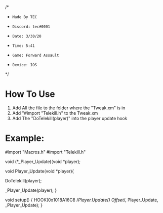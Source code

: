 /*
*     Made By TEC
*     Discord: tec#0001
*     Date: 3/30/20
*     Time: 5:41
*     Game: Forward Assault
*     Device: IOS
*/



# How To Use
1. Add All the file to the folder where the "Tweak.xm" is in
2. Add "#import "Telekill.h" to the Tweak.xm
3. Add The "DoTelekill(player)" into the player update hook

# Example:

#import "Macros.h"
#import "Telekill.h"

void (*_Player_Update)(void *player);

void Player_Update(void *player){

  DoTelekill(player);

  _Player_Update(player);
}



void setup() {
HOOK(0x1018A16C8 /*Player.Update() Offset*/, Player_Update, _Player_Update);
}
